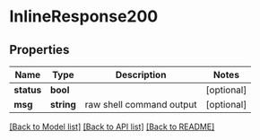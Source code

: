 # InlineResponse200

## Properties
Name | Type | Description | Notes
------------ | ------------- | ------------- | -------------
**status** | **bool** |  | [optional] 
**msg** | **string** | raw shell command output | [optional] 

[[Back to Model list]](../README.md#documentation-for-models) [[Back to API list]](../README.md#documentation-for-api-endpoints) [[Back to README]](../README.md)


